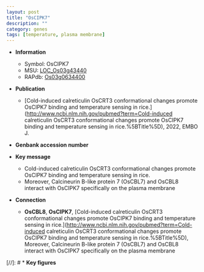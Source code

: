 ```yaml
---
layout: post
title: "OsCIPK7"
description: ""
category: genes
tags: [temperature, plasma membrane]
---
```


* **Information**  
    + Symbol: OsCIPK7  
    + MSU: [LOC_Os03g43440](http://rice.uga.edu/cgi-bin/ORF_infopage.cgi?orf=LOC_Os03g43440)  
    + RAPdb: [Os03g0634400](http://rapdb.dna.affrc.go.jp/viewer/gbrowse_details/irgsp1?name=Os03g0634400)  

* **Publication**  
    + [Cold-induced calreticulin OsCRT3 conformational changes promote OsCIPK7 binding and temperature sensing in rice.](http://www.ncbi.nlm.nih.gov/pubmed?term=Cold-induced calreticulin OsCRT3 conformational changes promote OsCIPK7 binding and temperature sensing in rice.%5BTitle%5D), 2022, EMBO J.

* **Genbank accession number**  

* **Key message**  
    + Cold-induced calreticulin OsCRT3 conformational changes promote OsCIPK7 binding and temperature sensing in rice.
    + Moreover, Calcineurin B-like protein 7 (OsCBL7) and OsCBL8 interact with OsCIPK7 specifically on the plasma membrane

* **Connection**  
    + __OsCBL8__, __OsCIPK7__, [Cold-induced calreticulin OsCRT3 conformational changes promote OsCIPK7 binding and temperature sensing in rice.](http://www.ncbi.nlm.nih.gov/pubmed?term=Cold-induced calreticulin OsCRT3 conformational changes promote OsCIPK7 binding and temperature sensing in rice.%5BTitle%5D),  Moreover, Calcineurin B-like protein 7 (OsCBL7) and OsCBL8 interact with OsCIPK7 specifically on the plasma membrane

[//]: # * **Key figures**  


